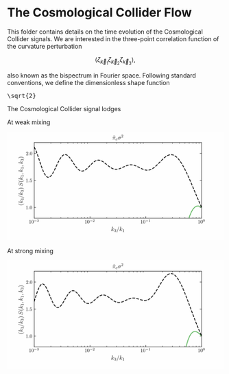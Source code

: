 # The Cosmological Collider Flow

This folder contains details on the time evolution of the Cosmological Collider signals. We are interested in the three-point correlation function of the curvature perturbation 

$$
\langle \zeta_{\vec{k}_1} \zeta_{\vec{k}_2} \zeta_{\vec{k}_3}\rangle,
$$

also known as the bispectrum in Fourier space. Following standard conventions, we define the dimensionless shape function <pre xml:lang="latex">\sqrt{2}</pre>

The Cosmological Collider signal lodges 



At weak mixing

<p align="center">
  <img src="CosmologicalColliderFlow_WeakMixing.gif">
</p>

At strong mixing

<p align="center">
  <img src="CosmologicalColliderFlow_StrongMixing.gif">
</p>
